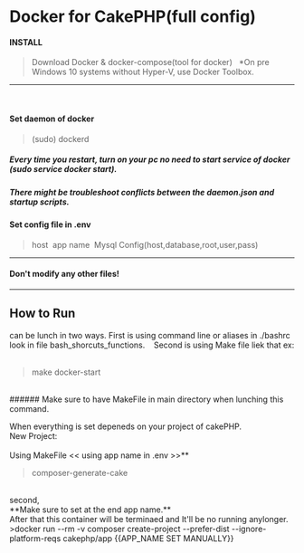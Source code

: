 # Docker for CakePHP(full config)

#### INSTALL
>Download Docker & docker-compose(tool for docker)
&nbsp;
>*On pre Windows 10 systems without Hyper-V, use Docker Toolbox.
***
&nbsp;
#### Set daemon of docker
>(sudo) dockerd&nbsp;
##### Every time you restart, turn on your pc no need to start service of docker (sudo service docker start).&nbsp;
##### There might be troubleshoot conflicts between the daemon.json and startup scripts.&nbsp;

#### Set config file in .env
> host&nbsp;
> app name&nbsp;
> Mysql Config(host,database,root,user,pass)&nbsp;
***
#### Don't modify any other files!
***

## How to Run
can be lunch in two ways.
First is using command line or aliases in ./bashrc look in file bash_shorcuts_functions.&nbsp;
&nbsp;
Second is using Make file liek that ex: <br />
<br />
>make docker-start 
<br />
###### Make sure to have MakeFile in main directory when lunching this command.

When everything is set depeneds on your project of cakePHP.
<br />
New Project: <br /> <br />
Using MakeFile << using app name in .env >>** <br />
>composer-generate-cake  <br />
<br />
second, <br />
**Make sure to set at the end app name.** <br />
After that this container will be terminaed and It'll be no running anylonger. <br />
>docker run --rm -v composer create-project --prefer-dist --ignore-platform-reqs cakephp/app {{APP_NAME SET MANUALLY}} <br />



